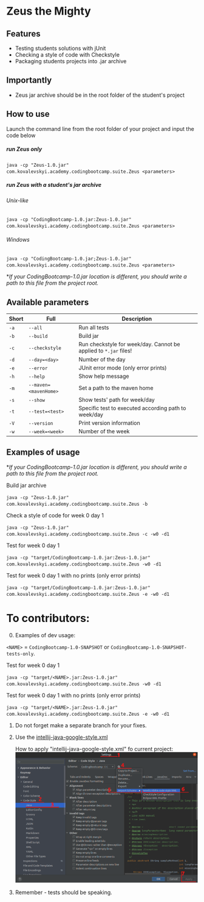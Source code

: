 # Zeus the Mighty

## Features

- Testing students solutions with jUnit
- Checking a style of code with Checkstyle
- Packaging students projects into .jar archive

## Importantly

- Zeus jar archive should be in the root folder of the student's project

## How to use

Launch the command line from the root folder of your project and input the code below

##### run Zeus only

`java -cp "Zeus-1.0.jar" com.kovalevskyi.academy.codingbootcamp.suite.Zeus <parameters>`

##### run Zeus with a student's jar archive

###### Unix-like

`java -cp "CodingBootcamp-1.0.jar:Zeus-1.0.jar" com.kovalevskyi.academy.codingbootcamp.suite.Zeus <parameters>`

###### Windows

`java -cp "CodingBootcamp-1.0.jar;Zeus-1.0.jar" com.kovalevskyi.academy.codingbootcamp.suite.Zeus <parameters>`

**If your CodingBootcamp-1.0.jar location is different, you should write a path to this file from the
project root.*

## Available parameters

|Short|Full|Description|
|---|---|---|
|`-a`|`--all`|Run all tests|
|`-b`|`--build`|Build jar|
|`-c`|`--checkstyle`|Run checkstyle for week/day. Cannot be applied to `*.jar` files!|
|`-d`|`--day=<day>`|Number of the day|
|`-e`|`--error`|JUnit error mode (only error prints)|
|`-h`|`--help`|Show help message|
|`-m`|`--maven=<mavenHome>`|Set a path to the maven home|
|`-s`|`--show`|Show tests' path for week/day|
|`-t`|`--test=<test>`|Specific test to executed according path to week/day|
|`-V`|`--version`|Print version information|
|`-w`|`--week=<week>`|Number of the week|

## Examples of usage

**If your CodingBootcamp-1.0.jar location is different, you should write a path to this file from the
project root.*

Build jar archive

`java -cp "Zeus-1.0.jar" com.kovalevskyi.academy.codingbootcamp.suite.Zeus -b`

Check a style of code for week 0 day 1

`java -cp "Zeus-1.0.jar" com.kovalevskyi.academy.codingbootcamp.suite.Zeus -c -w0 -d1`

Test for week 0 day 1

`java -cp "target/CodingBootcamp-1.0.jar:Zeus-1.0.jar" com.kovalevskyi.academy.codingbootcamp.suite.Zeus -w0 -d1`

Test for week 0 day 1 with no prints (only error prints)

`java -cp "target/CodingBootcamp-1.0.jar:Zeus-1.0.jar" com.kovalevskyi.academy.codingbootcamp.suite.Zeus -e -w0 -d1`

# To contributors:
0. Examples of dev usage:

`<NAME>` = `CodingBootcamp-1.0-SNAPSHOT` or `CodingBootcamp-1.0-SNAPSHOT-tests-only`.

Test for week 0 day 1

`java -cp "target/<NAME>.jar:Zeus-1.0.jar" com.kovalevskyi.academy.codingbootcamp.suite.Zeus -w0 -d1`

Test for week 0 day 1 with no prints (only error prints)

`java -cp "target/<NAME>.jar:Zeus-1.0.jar" com.kovalevskyi.academy.codingbootcamp.suite.Zeus -e -w0 -d1`

1. Do not forget make a separate branch for your fixes.
2. Use the [intellij-java-google-style.xml](https://github.com/google/styleguide/blob/gh-pages/intellij-java-google-style.xml)
   
   How to apply "intellij-java-google-style.xml" fo current project:
   ![use style](./pictures/HowToUseCODESTYLE.png)
3. Remember - tests should be speaking.

